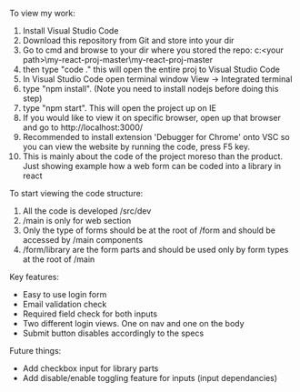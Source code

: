 To view my work:
1) Install Visual Studio Code
2) Download this repository from Git and store into your dir
3) Go to cmd and browse to your dir where you stored the repo: c:\<your path>\my-react-proj-master\my-react-proj-master
4) then type "code ." this will open the entire proj to Visual Studio Code
5) In Visual Studio Code open terminal window View -> Integrated terminal
6) type "npm install". (Note you need to install nodejs before doing this step)
7) type "npm start". This will open the project up on IE
8) If you would like to view it on specific browser, open up that browser and go to http://localhost:3000/
9) Recommended to install extension 'Debugger for Chrome' onto VSC so you can view the website by running the code, press F5 key.
10) This is mainly about the code of the project moreso than the product. Just showing example how a web form can be coded into a library in react

To start viewing the code structure:
1) All the code is developed /src/dev
2) /main is only for web section
3) Only the type of forms should be at the root of /form and should be accessed by /main components
4) /form/library are the form parts and should be used only by form types at the root of /main

Key features:
- Easy to use login form
- Email validation check
- Required field check for both inputs
- Two different login views. One on nav and one on the body
- Submit button disables accordingly to the specs

Future things:
- Add checkbox input for library parts
- Add disable/enable toggling feature for inputs (input dependancies)